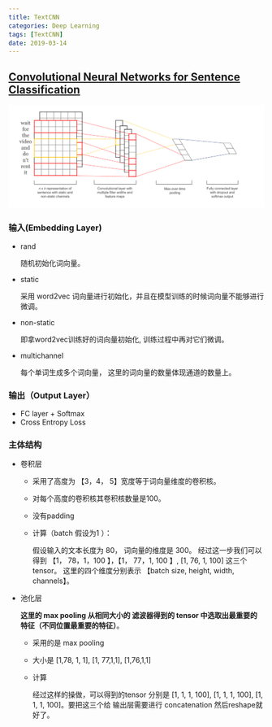 ```yaml
---
title: TextCNN
categories: Deep Learning
tags: [TextCNN]
date: 2019-03-14
---
```


## [Convolutional Neural Networks for Sentence Classification](https://arxiv.org/pdf/1408.5882.pdf)

<img src="image/TextCNN0.png" width=700/>

### 输入(Embedding Layer)

- rand

  随机初始化词向量。

- static 

  采用 word2vec 词向量进行初始化，并且在模型训练的时候词向量不能够进行微调。

- non-static 

  即拿word2vec训练好的词向量初始化, 训练过程中再对它们微调。

- multichannel

  每个单词生成多个词向量， 这里的词向量的数量体现通道的数量上。

### 输出（Output Layer）

- FC layer + Softmax 
- Cross Entropy Loss

### 主体结构

- 卷积层

  - 采用了高度为 【3，4， 5】宽度等于词向量维度的卷积核。 

  - 对每个高度的卷积核其卷积核数量是100。

  - 没有padding

  - 计算（batch 假设为1 ）：

    假设输入的文本长度为 80， 词向量的维度是 300。 经过这一步我们可以得到 【1， 78，1，100 】，【1， 77，1, 100 】, [1, 76, 1, 100] 这三个tensor。 这里的四个维度分别表示  【batch size, height, width, channels】。

- 池化层

  **这里的 max pooling 从相同大小的 滤波器得到的 tensor 中选取出最重要的特征（不同位置最重要的特征）**。

  - 采用的是 max pooling

  - 大小是 [1,78, 1, 1], [1, 77,1,1], [1,76,1,1]

  - 计算

    经过这样的操做，可以得到的tensor 分别是 [1, 1, 1, 100], [1, 1, 1, 100], [1, 1, 1, 100]。要把这三个给 输出层需要进行  concatenation 然后reshape就好了。

